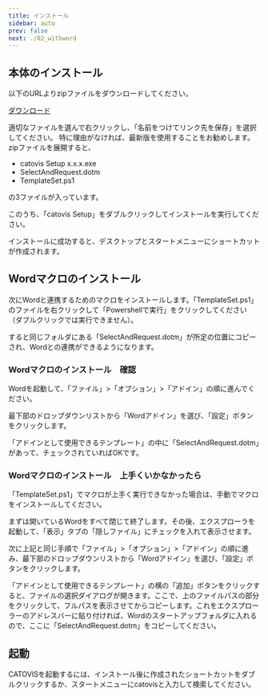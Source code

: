 ```yaml
---
title: インストール
sidebar: auto
prev: false
next: ./02_withword
---
```


## 本体のインストール

以下のURLよりzipファイルをダウンロードしてください。

[ダウンロード](https://github.com/QuanKaoYang/catovis-docs/tree/master/catovis)

適切なファイルを選んで右クリックし、「名前をつけてリンク先を保存」を選択してください。
特に理由がなければ、最新版を使用することをお勧めします。
zipファイルを展開すると、

- catovis Setup x.x.x.exe
- SelectAndRequest.dotm
- TemplateSet.ps1

の3ファイルが入っています。

このうち、「catovis Setup」をダブルクリックしてインストールを実行してください。

インストールに成功すると、デスクトップとスタートメニューにショートカットが作成されます。

## Wordマクロのインストール
次にWordと連携するためのマクロをインストールします。「TemplateSet.ps1」のファイルを右クリックして「Powershellで実行」をクリックしてください（ダブルクリックでは実行できません）。

すると同じフォルダにある「SelectAndRequest.dotm」が所定の位置にコピーされ、Wordとの連携ができるようになります。

### Wordマクロのインストール　確認
Wordを起動して、「ファイル」>「オプション」>「アドイン」の順に進んでください。

最下部のドロップダウンリストから「Wordアドイン」を選び、「設定」ボタンをクリックします。

「アドインとして使用できるテンプレート」の中に「SelectAndRequest.dotm」があって、チェックされていればOKです。

### Wordマクロのインストール　上手くいかなかったら
「TemplateSet.ps1」でマクロが上手く実行できなかった場合は、手動でマクロをインストールしてください。

まずは開いているWordをすべて閉じて終了します。その後、エクスプローラを起動して、「表示」タブの「隠しファイル」にチェックを入れて表示させます。

次に上記と同じ手順で「ファイル」>「オプション」>「アドイン」の順に進み、最下部のドロップダウンリストから「Wordアドイン」を選び、「設定」ボタンをクリックします。

「アドインとして使用できるテンプレート」の横の「追加」ボタンをクリックすると、ファイルの選択ダイアログが開きます。ここで、上のファイルパスの部分をクリックして、フルパスを表示させてからコピーします。これをエクスプローラーのアドレスバーに貼り付ければ、Wordのスタートアップフォルダに入れるので、ここに「SelectAndRequest.dotm」をコピーしてください。

## 起動
CATOVISを起動するには、インストール後に作成されたショートカットをダブルクリックするか、スタートメニューにcatovisと入力して検索してください。
